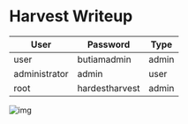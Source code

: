 # **Harvest Writeup**

| User  | Password               |  Type      |
| ----- | -----------------------|----------- |
| user | butiamadmin | admin |
| administrator | admin | user |
| root  | hardestharvest | admin |

![img]()
